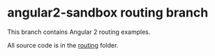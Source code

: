 # angular2-sandbox routing branch

This branch contains Angular 2 routing examples.

All source code is in the [routing](https://github.com/cdoremus/angular2-sandbox/tree/routing/routing) folder.
